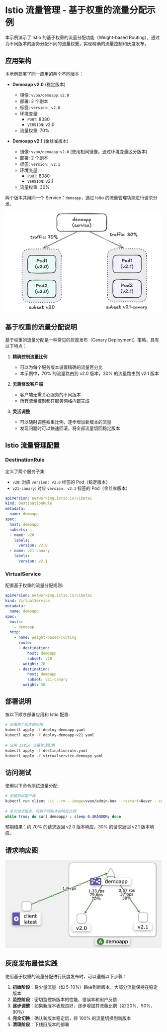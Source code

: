 # Istio 流量管理 - 基于权重的流量分配示例

本示例演示了 Istio 的基于权重的流量分配功能（Weight-based Routing），通过为不同版本的服务分配不同的流量权重，实现精确的流量控制和灰度发布。

## 应用架构

本示例部署了同一应用的两个不同版本：

- **Demoapp v2.0** (稳定版本)
  - 镜像: `vvoo/demoapp:v2.0`
  - 部署: 2 个副本
  - 标签: `version: v2.0`
  - 环境变量:
    - `PORT`: 8080
    - `VERSION`: v2.0
  - 流量权重: 70%

- **Demoapp v2.1** (金丝雀版本)
  - 镜像: `vvoo/demoapp:v2.0` (使用相同镜像，通过环境变量区分版本)
  - 部署: 2 个副本
  - 标签: `version: v2.1`
  - 环境变量:
    - `PORT`: 8080
    - `VERSION`: v2.1
  - 流量权重: 30%

两个版本共用同一个 Service：`demoapp`，通过 Istio 的流量管理功能进行请求分发。

![应用架构图](image.png)

## 基于权重的流量分配说明

基于权重的流量分配是一种常见的灰度发布（Canary Deployment）策略，具有以下特点：

1. **精确控制流量比例**
   - 可以为每个服务版本设置精确的流量百分比
   - 本示例中，70% 的流量路由到 v2.0 版本，30% 的流量路由到 v2.1 版本

2. **无需修改客户端**
   - 客户端无需关心服务的不同版本
   - 所有流量控制都在服务网格内部完成

3. **灵活调整**
   - 可以随时调整权重比例，逐步增加新版本的流量
   - 发现问题时可以快速回滚，将全部流量切回稳定版本

## Istio 流量管理配置

### DestinationRule

定义了两个服务子集:
- `v20`: 对应 `version: v2.0` 标签的 Pod（稳定版本）
- `v21-canary`: 对应 `version: v2.1` 标签的 Pod（金丝雀版本）

```yaml
apiVersion: networking.istio.io/v1beta1
kind: DestinationRule
metadata:
  name: demoapp
spec:
  host: demoapp
  subsets:
  - name: v20
    labels:
      version: v2.0
  - name: v21-canary
    labels: 
      version: v2.1
```

### VirtualService

配置基于权重的流量分配规则:

```yaml
apiVersion: networking.istio.io/v1beta1
kind: VirtualService
metadata:
  name: demoapp
spec:
  hosts:
    - demoapp
  http:
    - name: weight-based-routing
      route:
      - destination:
          host: demoapp
          subset: v20
        weight: 70
      - destination:
          host: demoapp
          subset: v21-canary
        weight: 30
```

## 部署说明

按以下顺序部署应用和 Istio 配置:

```bash
# 部署两个版本的应用
kubectl apply -f deploy-demoapp.yaml
kubectl apply -f deploy-demoapp-v21.yaml

# 应用 Istio 流量管理配置
kubectl apply -f destinationrule.yaml
kubectl apply -f virtualservice-demoapp.yaml
```

## 访问测试

使用以下命令测试流量分配:

```bash
# 创建测试客户端
kubectl run client -it --rm --image=vvoo/admin-box --restart=Never --command -- bash

# 多次请求服务，观察不同版本的响应比例
while true; do curl demoapp/ ; sleep 0.$RANDOM; done
```

预期结果：约 70% 的请求返回 v2.0 版本响应，30% 的请求返回 v2.1 版本响应。

## 请求响应图

![alt text](image-1.png)


## 灰度发布最佳实践

使用基于权重的流量分配进行灰度发布时，可以遵循以下步骤：

1. **初始阶段**：将少量流量（如 5-10%）路由到新版本，大部分流量保持在稳定版本
2. **监控阶段**：密切监控新版本的性能、错误率和用户反馈
3. **逐步调整**：如果新版本表现良好，逐步增加其流量比例（如 20%、50%、80%）
4. **完全切换**：确认新版本稳定后，将 100% 的流量切换到新版本
5. **清理阶段**：下线旧版本的部署
